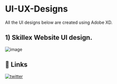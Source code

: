 # UI-UX-Designs
All the UI designs below are created using Adobe XD.

## 1) Skillex Website UI design.
![image](https://github.com/Pranav7651/UI-UX-Designs/assets/93943990/f29c7456-c9cf-4138-99a4-9b5381b0a180)

## 🔗 Links
[![twitter](https://img.shields.io/badge/twitter-1DA1F2?style=for-the-badge&logo=twitter&logoColor=white)](https://twitter.com/Pranav45266236)
